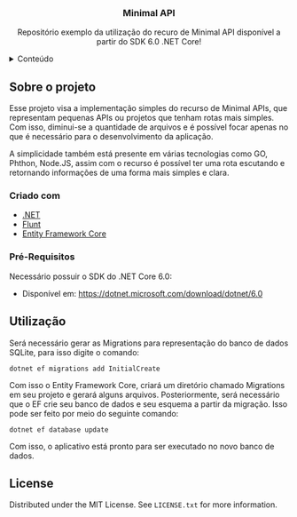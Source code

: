 <div id="top"></div>
<!-- PROJECT LOGO -->
<br />
  <h3 align="center">Minimal API</h3>

  <p align="center">
    Repositório exemplo da utilização do recuro de Minimal API disponível a partir do SDK 6.0 .NET Core!
  </p>
</div>



<!-- TABLE OF CONTENTS -->
<details>
  <summary>Conteúdo</summary>
  <ol>
    </li>
    <li>
      <a href="#getting-started">Início rápido</a>
      <ul>
        <li><a href="#prerequisites">Pré-Requisitos</a></li>
      </ul>
  </ol>
</details>



<!-- ABOUT THE PROJECT -->
## Sobre o projeto

Esse projeto visa a implementação simples do recurso 
de Minimal APIs, que representam pequenas APIs ou projetos 
que tenham rotas mais simples. Com isso, diminui-se a 
quantidade de arquivos e é possível focar apenas no que 
é necessário para o desenvolvimento da aplicação. 

A simplicidade também está presente em várias tecnologias
como GO, Phthon, Node.JS, assim com o recurso é possível 
ter uma rota escutando e retornando informações de uma forma mais
simples e clara. 



### Criado com

* [.NET](https://dotnet.microsoft.com/download/dotnet/6.0)
* [Flunt](https://github.com/andrebaltieri/Flunt)
* [Entity Framework Core](https://docs.microsoft.com/pt-br/ef/core/)


### Pré-Requisitos

Necessário possuir o SDK do .NET Core 6.0:
* Disponível em: https://dotnet.microsoft.com/download/dotnet/6.0

<!-- USAGE EXAMPLES -->
## Utilização

Será necessário gerar as Migrations para representação do banco de dados SQLite, para isso digite o comando:

```dotnet ef migrations add InitialCreate```

Com isso o Entity Framework Core, criará um diretório chamado Migrations em seu projeto e gerará alguns arquivos. Posteriormente, será necessário que o EF crie seu banco de dados e seu esquema a partir da migração. Isso pode ser feito por meio do seguinte comando: 

```dotnet ef database update```

Com isso, o aplicativo está pronto para ser executado no novo banco de dados.


<!-- LICENSE -->
## License

Distributed under the MIT License. See `LICENSE.txt` for more information.


<!-- MARKDOWN LINKS & IMAGES -->
<!-- https://www.markdownguide.org/basic-syntax/#reference-style-links -->
[contributors-shield]: https://img.shields.io/github/contributors/othneildrew/Best-README-Template.svg?style=for-the-badge
[contributors-url]: https://github.com/othneildrew/Best-README-Template/graphs/contributors
[forks-shield]: https://img.shields.io/github/forks/othneildrew/Best-README-Template.svg?style=for-the-badge
[forks-url]: https://github.com/othneildrew/Best-README-Template/network/members
[stars-shield]: https://img.shields.io/github/stars/othneildrew/Best-README-Template.svg?style=for-the-badge
[stars-url]: https://github.com/othneildrew/Best-README-Template/stargazers
[issues-shield]: https://img.shields.io/github/issues/othneildrew/Best-README-Template.svg?style=for-the-badge
[issues-url]: https://github.com/othneildrew/Best-README-Template/issues
[license-shield]: https://img.shields.io/github/license/othneildrew/Best-README-Template.svg?style=for-the-badge
[license-url]: https://github.com/othneildrew/Best-README-Template/blob/master/LICENSE.txt
[linkedin-shield]: https://img.shields.io/badge/-LinkedIn-black.svg?style=for-the-badge&logo=linkedin&colorB=555
[linkedin-url]: https://linkedin.com/in/othneildrew
[product-screenshot]: images/screenshot.png
